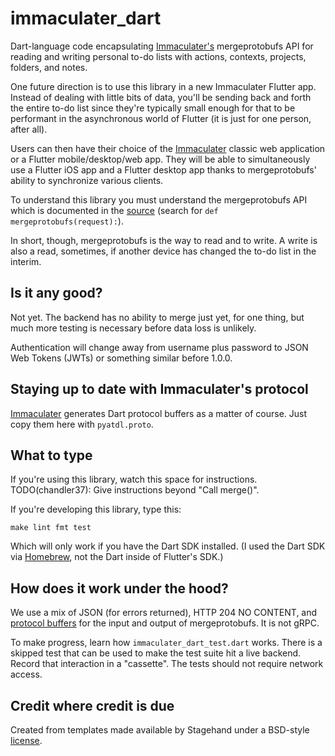 # immaculater_dart
Dart-language code encapsulating
[Immaculater's](https://github.com/chandler37/immaculater) mergeprotobufs API
for reading and writing personal to-do lists with actions, contexts, projects,
folders, and notes.

One future direction is to use this library in a new Immaculater Flutter
app. Instead of dealing with little bits of data, you'll be sending back and
forth the entire to-do list since they're typically small enough for that to be
performant in the asynchronous world of Flutter (it is just for one person,
after all).

Users can then have their choice of the
[Immaculater](https://github.com/chandler37/immaculater) classic web
application or a Flutter mobile/desktop/web app. They will be able to
simultaneously use a Flutter iOS app and a Flutter desktop app thanks to
mergeprotobufs' ability to synchronize various clients.

To understand this library you must understand the mergeprotobufs API which is
documented in the
[source](https://github.com/chandler37/immaculater/blob/master/todo/views.py)
(search for `def mergeprotobufs(request):`).

In short, though, mergeprotobufs is the way to read and to write. A write is
also a read, sometimes, if another device has changed the to-do list in the
interim.


## Is it any good?

Not yet. The backend has no ability to merge just yet, for one thing, but much
more testing is necessary before data loss is unlikely.

Authentication will change away from username plus password to JSON Web Tokens
(JWTs) or something similar before 1.0.0.


## Staying up to date with Immaculater's protocol

[Immaculater](https://github.com/chandler37/immaculater) generates Dart
protocol buffers as a matter of course. Just copy them here with
`pyatdl.proto`.


## What to type

If you're using this library, watch this space for
instructions. TODO(chandler37): Give instructions beyond "Call merge()".

If you're developing this library, type this:

`make lint fmt test`

Which will only work if you have the Dart SDK installed. (I used the Dart SDK
via [Homebrew](https://brew.sh/), not the Dart inside of Flutter's SDK.)


## How does it work under the hood?

We use a mix of JSON (for errors returned), HTTP 204 NO CONTENT, and [protocol
buffers](https://developers.google.com/protocol-buffers/docs/darttutorial) for
the input and output of mergeprotobufs. It is not gRPC.

To make progress, learn how `immaculater_dart_test.dart` works. There is a
skipped test that can be used to make the test suite hit a live backend. Record
that interaction in a "cassette". The tests should not require network access.


## Credit where credit is due

Created from templates made available by Stagehand under a BSD-style
[license](https://github.com/dart-lang/stagehand/blob/master/LICENSE).

